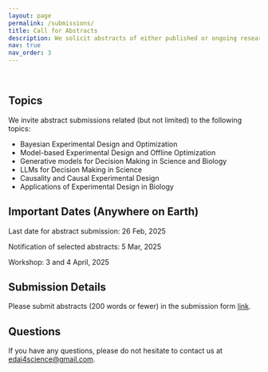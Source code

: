 ```yaml
---
layout: page
permalink: /submissions/
title: Call for Abstracts
description: We solicit abstracts of either published or ongoing research from junior researchers. Authors of selected abstracts will have a chance to present a lightning talk on the same (10 min).
nav: true
nav_order: 3
---
```


<br>

## Topics

We invite abstract submissions related (but not limited) to the following topics:

* Bayesian Experimental Design and Optimization
* Model-based Experimental Design and Offline Optimization
* Generative models for Decision Making in Science and Biology
* LLMs for Decision Making in Science
* Causality and Causal Experimental Design
* Applications of Experimental Design in Biology

## Important Dates (Anywhere on Earth)

Last date for abstract submission: 26 Feb, 2025

Notification of selected abstracts: 5 Mar, 2025

Workshop: 3 and 4 April, 2025

## Submission Details

Please submit abstracts (200 words or fewer) in the submission form [link](https://docs.google.com/forms/d/e/1FAIpQLSeAmUq7h2VRTySdQvZpqdoPwuScBLLe10jf7y9FluxFvbr4QQ/viewform?usp=header).

## Questions

If you have any questions, please do not hesitate to contact us at [edai4science@gmail.com](mailto:edai4science@gmail.com).
